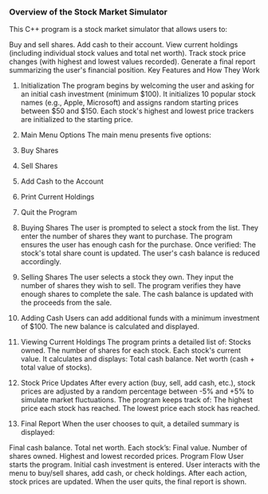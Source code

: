 ### Overview of the Stock Market Simulator
This C++ program is a stock market simulator that allows users to:

Buy and sell shares.
Add cash to their account.
View current holdings (including individual stock values and total net worth).
Track stock price changes (with highest and lowest values recorded).
Generate a final report summarizing the user's financial position.
Key Features and How They Work
1. Initialization
The program begins by welcoming the user and asking for an initial cash investment (minimum $100).
It initializes 10 popular stock names (e.g., Apple, Microsoft) and assigns random starting prices between $50 and $150.
Each stock's highest and lowest price trackers are initialized to the starting price.
2. Main Menu Options
The main menu presents five options:

1. Buy Shares
2. Sell Shares
3. Add Cash to the Account
4. Print Current Holdings
5. Quit the Program

3. Buying Shares
The user is prompted to select a stock from the list.
They enter the number of shares they want to purchase. The program ensures the user has enough cash for the purchase.
Once verified:
The stock's total share count is updated.
The user's cash balance is reduced accordingly.
4. Selling Shares
The user selects a stock they own.
They input the number of shares they wish to sell.
The program verifies they have enough shares to complete the sale.
The cash balance is updated with the proceeds from the sale.
5. Adding Cash
Users can add additional funds with a minimum investment of $100.
The new balance is calculated and displayed.
6. Viewing Current Holdings
The program prints a detailed list of:
Stocks owned.
The number of shares for each stock.
Each stock's current value.
It calculates and displays:
Total cash balance.
Net worth (cash + total value of stocks).
7. Stock Price Updates
After every action (buy, sell, add cash, etc.), stock prices are adjusted by a random percentage between -5% and +5% to simulate market fluctuations.
The program keeps track of:
The highest price each stock has reached.
The lowest price each stock has reached.
8. Final Report
When the user chooses to quit, a detailed summary is displayed:

Final cash balance.
Total net worth.
Each stock’s:
Final value.
Number of shares owned.
Highest and lowest recorded prices.
Program Flow
User starts the program.
Initial cash investment is entered.
User interacts with the menu to buy/sell shares, add cash, or check holdings.
After each action, stock prices are updated.
When the user quits, the final report is shown.

